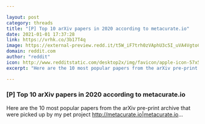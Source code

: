 ```yaml
---

layout: post
category: threads
title: "[P] Top 10 arXiv papers in 2020 according to metacurate.io"
date: 2021-01-01 17:37:28
link: https://vrhk.co/3b17T4q
image: https://external-preview.redd.it/t5W_iF7trh0zVAphU3c5I_uVA4VgtoCPPar_GPBShL0.jpg?width=1200&height=628&auto=webp&crop=1200:628,smart&s=7335f26f107a11d4720fe903066e397577f2c5a1
domain: reddit.com
author: "reddit"
icon: http://www.redditstatic.com/desktop2x/img/favicon/apple-icon-57x57.png
excerpt: "Here are the 10 most popular papers from the arXiv pre-print archive that were picked up by my pet project [<http://metacurate.io|metacurate.io>](<https://metacurate.io/>)..."

---
```


### [P] Top 10 arXiv papers in 2020 according to metacurate.io

Here are the 10 most popular papers from the arXiv pre-print archive that were picked up by my pet project [<http://metacurate.io|metacurate.io>](<https://metacurate.io/>)...